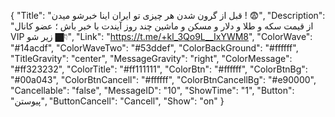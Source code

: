 {
"Title": "قبل از گرون شدن هر چیزی تو ایران اینا خبرشو میدن ! 😨",
"Description": "از قیمت سکه و طلا و دلار و مسکن و ماشین چند روز آیندت با خبر باش ؛ عضو کانال VIP زیر شو 👇🏿",
"Link": "https://t.me/+kl_3Qo9L__IxYWM8",
"ColorWave": "#14acdf",
"ColorWaveTwo": "#53ddef",
"ColorBackGround": "#ffffff",
"TitleGravity": "center",
"MessageGravity": "right",
"ColorMessage": "#ff323232",
"ColorTitle": "#ff111111",
"ColorBtn": "#ffffff",
"ColorBtnBg": "#00a043",
"ColorBtnCancell": "#ffffff",
"ColorBtnCancellBg": "#e90000",
"Cancellable": "false",
"MessageID": "10",
"ShowTime": "1",
"Button": "پیوستن",
"ButtonCancell": "Cancell",
"Show": "on"
}
